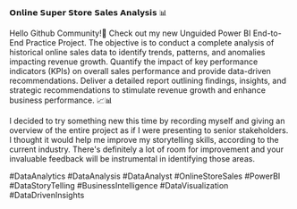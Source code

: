 𝗢𝗻𝗹𝗶𝗻𝗲 𝗦𝘂𝗽𝗲𝗿 𝗦𝘁𝗼𝗿𝗲 𝗦𝗮𝗹𝗲𝘀 𝗔𝗻𝗮𝗹𝘆𝘀𝗶𝘀 📊

Hello Github Community!👋 Check out my new Unguided Power BI End-to-End Practice Project. The objective is to conduct a complete analysis of historical online sales data to identify trends, patterns, and anomalies impacting revenue growth. Quantify the impact of key performance indicators (KPIs) on overall sales performance and provide data-driven recommendations. Deliver a detailed report outlining findings, insights, and strategic recommendations to stimulate revenue growth and enhance business performance. 📈📊

I decided to try something new this time by recording myself and giving an overview of the entire project as if I were presenting to senior stakeholders. I thought it would help me improve my storytelling skills, according to the current industry. There's definitely a lot of room for improvement and your invaluable feedback will be instrumental in identifying those areas.

#DataAnalytics #DataAnalysis #DataAnalyst #OnlineStoreSales #PowerBI #DataStoryTelling #BusinessIntelligence #DataVisualization #DataDrivenInsights


